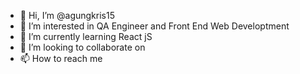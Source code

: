 - 👋 Hi, I’m @agungkris15
- 👀 I’m interested in QA Engineer and Front End Web Developtment 
- 🌱 I’m currently learning React jS
- 💞️ I’m looking to collaborate on 
- 📫 How to reach me 

<!---
agungkris15/agungkris15 is a ✨ special ✨ repository because its `README.md` (this file) appears on your GitHub profile.
You can click the Preview link to take a look at your changes.
--->
